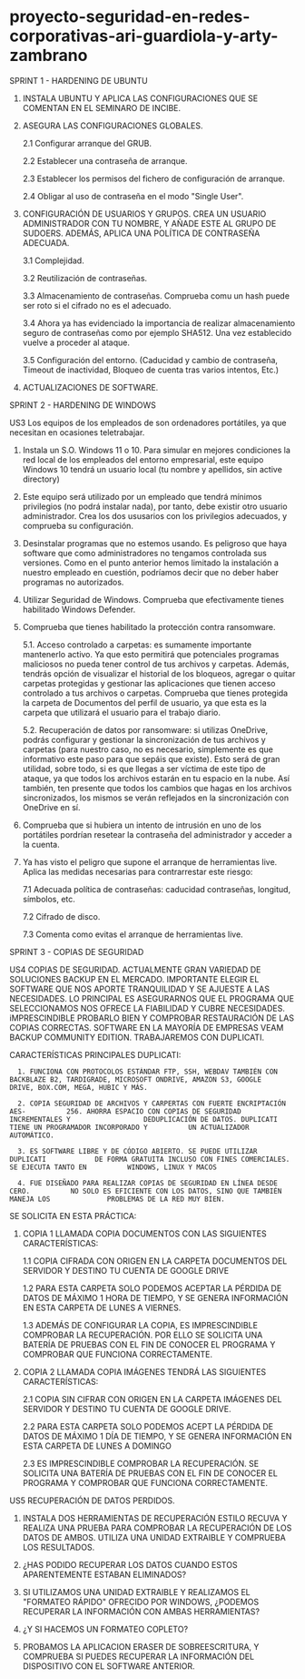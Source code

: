 # proyecto-seguridad-en-redes-corporativas-ari-guardiola-y-arty-zambrano


SPRINT 1 - HARDENING DE UBUNTU

1. INSTALA UBUNTU Y APLICA LAS CONFIGURACIONES QUE SE COMENTAN EN EL SEMINARO DE INCIBE.

2. ASEGURA LAS CONFIGURACIONES GLOBALES.

   2.1 Configurar arranque del GRUB.
   
   2.2 Establecer una contraseña de arranque.
   
   2.3 Establecer los permisos del fichero de configuración de arranque.
   
   2.4 Obligar al uso de contraseña en el modo "Single User".

3. CONFIGURACIÓN DE USUARIOS Y GRUPOS. CREA UN USUARIO ADMINISTRADOR CON TU NOMBRE, Y AÑADE ESTE AL GRUPO DE SUDOERS. ADEMÁS, APLICA UNA POLÍTICA DE CONTRASEÑA        ADECUADA.

   3.1 Complejidad.
   
   3.2 Reutilización de contraseñas.
   
   3.3 Almacenamiento de contraseñas. 
       Comprueba comu un hash puede ser roto si el cifrado no es el adecuado.
       
   3.4 Ahora ya has evidenciado la importancia de realizar almacenamiento seguro de contraseñas como por ejemplo SHA512. Una vez establecido vuelve a proceder al          ataque.
   
   3.5 Configuración del entorno. 
      (Caducidad y cambio de contraseña, Timeout de inactividad, Bloqueo de cuenta tras varios intentos, Etc.)
            
4. ACTUALIZACIONES DE SOFTWARE.





SPRINT 2 - HARDENING DE WINDOWS

US3 Los equipos de los empleados de son ordenadores portátiles, ya que necesitan en ocasiones teletrabajar.

1. Instala un S.O. Windows 11 o 10. Para simular en mejores condiciones la red local de los empleados del entorno empresarial, este equipo Windows 10 tendrá un usuario local (tu nombre y apellidos, sin active directory)

2. Este equipo será utilizado por un empleado que tendrá mínimos privilegios (no podrá instalar nada), por tanto, debe existir otro usuario administrador. Crea los dos ususarios con los privilegios adecuados, y comprueba su configuración.

3. Desinstalar programas que no estemos usando. Es peligroso que haya software que como administradores no tengamos controlada sus versiones. Como en el punto anterior hemos limitado la instalación a nuestro empleado en cuestión, podríamos decir que no deber haber programas no autorizados.

4. Utilizar Seguridad de Windows. Comprueba que efectivamente tienes habilitado Windows Defender.

5. Comprueba que tienes habilitado la protección contra ransomware. 

      5.1. Acceso controlado a carpetas: es sumamente importante mantenerlo activo. Ya que esto permitirá que potenciales programas maliciosos no pueda  tener control de tus archivos y carpetas. Además, tendrás opción de visualizar el historial de los bloqueos, agregar o quitar carpetas protegidas y gestionar las aplicaciones que    tienen acceso controlado a tus archivos o carpetas. Comprueba que tienes protegida la carpeta de Documentos del perfil de usuario, ya que esta es la carpeta que utilizará el usuario para el trabajo diario.  
      
      5.2. Recuperación de datos por ransomware: si utilizas OneDrive, podrás configurar y gestionar la sincronización de tus archivos y carpetas (para nuestro caso, no es necesario, simplemente es que informativo este paso para que sepáis que existe). Esto será de gran utilidad, sobre todo, si es que llegas a ser víctima de        este tipo de ataque, ya que todos los archivos estarán en tu espacio en la nube. Así también, ten presente que todos los cambios que hagas en los archivos sincronizados, los mismos se verán reflejados en la sincronización con OneDrive en sí.
      
      
6. Comprueba que si hubiera un intento de intrusión en uno de los portátiles pordrían resetear la contraseña del administrador y acceder a la cuenta.

7. Ya has visto el peligro que supone el arranque de herramientas live. Aplica las medidas necesarias para contrarrestar este riesgo:

      7.1 Adecuada política de contraseñas: caducidad contraseñas, longitud, símbolos, etc.
      
      7.2 Cifrado de disco.
      
      7.3 Comenta como evitas el arranque de herramientas live. 

 


SPRINT 3 - COPIAS DE SEGURIDAD

US4 COPIAS DE SEGURIDAD. ACTUALMENTE GRAN VARIEDAD DE SOLUCIONES BACKUP EN EL MERCADO. IMPORTANTE ELEGIR EL SOFTWARE QUE NOS APORTE TRANQUILIDAD Y SE AJUESTE A LAS NECESIDADES. LO PRINCIPAL ES ASEGURARNOS QUE EL PROGRAMA QUE SELECCIONAMOS NOS OFRECE LA FIABILIDAD Y CUBRE NECESIDADES. iMPRESCINDIBLE PROBARLO BIEN Y COMPROBAR RESTAURACIÓN DE LAS COPIAS CORRECTAS.
SOFTWARE EN LA MAYORÍA DE EMPRESAS VEAM BACKUP COMMUNITY EDITION.
TRABAJAREMOS CON DUPLICATI.

   CARACTERÍSTICAS PRINCIPALES DUPLICATI:
   
      1. FUNCIONA CON PROTOCOLOS ESTÁNDAR FTP, SSH, WEBDAV TAMBIÉN CON                BACKBLAZE B2, TARDIGRADE, MICROSOFT ONDRIVE, AMAZON S3, GOOGLE                DRIVE, BOX.COM, MEGA, HUBIC Y MÁS.
      
      2. COPIA SEGURIDAD DE ARCHIVOS Y CARPERTAS CON FUERTE ENCRIPTACIÓN AES-          256. AHORRA ESPACIO CON COPIAS DE SEGURIDAD INCREMENTALES Y                  DEDUPLICACIÓN DE DATOS. DUPLICATI TIENE UN PROGRAMADOR INCORPORADO Y          UN ACTUALIZADOR AUTOMÁTICO.
      
      3. ES SOFTWARE LIBRE Y DE CÓDIGO ABIERTO. SE PUEDE UTILIZAR DUPLICATI            DE FORMA GRATUITA INCLUSO CON FINES COMERCIALES. SE EJECUTA TANTO EN          WINDOWS, LINUX Y MACOS
      
      4. FUE DISEÑADO PARA REALIZAR COPIAS DE SEGURIDAD EN LÍNEA DESDE CERO.          NO SOLO ES EFICIENTE CON LOS DATOS, SINO QUE TAMBIÉN MANEJA LOS              PROBLEMAS DE LA RED MUY BIEN.

SE SOLICITA EN ESTA PRÁCTICA:

   1. COPIA 1 LLAMADA COPIA DOCUMENTOS CON LAS SIGUIENTES CARACTERÍSTICAS:
   
      1.1 COPIA CIFRADA CON ORIGEN EN LA CARPETA DOCUMENTOS DEL SERVIDOR Y             DESTINO TU CUENTA DE GOOGLE DRIVE
      
      1.2 PARA ESTA CARPETA SOLO PODEMOS ACEPTAR LA PÉRDIDA DE DATOS DE                 MÁXIMO 1 HORA DE TIEMPO, Y SE GENERA INFORMACIÓN EN ESTA CARPETA DE          LUNES A VIERNES.
      
      1.3 ADEMÁS DE CONFIGURAR LA COPIA, ES IMPRESCINDIBLE COMPROBAR LA                 RECUPERACIÓN. POR ELLO SE SOLICITA UNA BATERÍA DE PRUEBAS CON EL             FIN DE CONOCER EL PROGRAMA Y COMPROBAR QUE FUNCIONA CORRECTAMENTE.
   
   2. COPIA 2 LLAMADA COPIA IMÁGENES TENDRÁ LAS SIGUIENTES CARACTERÍSTICAS:
   
      2.1 COPIA SIN CIFRAR CON ORIGEN EN LA CARPETA IMÁGENES DEL SERVIDOR Y             DESTINO TU CUENTA DE GOOGLE DRIVE.
      
      2.2 PARA ESTA CARPETA SOLO PODEMOS ACEPT LA PÉRDIDA DE DATOS DE MÁXIMO           1 DÍA DE TIEMPO, Y SE GENERA INFORMACIÓN EN ESTA CARPETA DE LUNES A           DOMINGO
      
      2.3 ES IMPRESCINDIBLE COMPROBAR LA RECUPERACIÓN. SE SOLICITA UNA                 BATERÍA DE PRUEBAS CON EL FIN DE CONOCER EL PROGRAMA Y COMPROBAR             QUE FUNCIONA CORRECTAMENTE.

US5 RECUPERACIÓN DE DATOS PERDIDOS.

   1. INSTALA DOS HERRAMIENTAS DE RECUPERACIÓN ESTILO RECUVA Y REALIZA UNA         PRUEBA PARA COMPROBAR LA RECUPERACIÓN DE LOS DATOS DE AMBOS. UTILIZA         UNA UNIDAD EXTRAIBLE Y COMPRUEBA LOS RESULTADOS.
   
   3. ¿HAS PODIDO RECUPERAR LOS DATOS CUANDO ESTOS APARENTEMENTE ESTABAN           ELIMINADOS?
   
   5. SI UTILIZAMOS UNA UNIDAD EXTRAIBLE Y REALIZAMOS EL "FORMATEO RÁPIDO"         OFRECIDO POR WINDOWS, ¿PODEMOS RECUPERAR LA INFORMACIÓN CON AMBAS             HERRAMIENTAS?
   
   6. ¿Y SI HACEMOS UN FORMATEO COPLETO?
   
   7. PROBAMOS LA APLICACION ERASER DE SOBREESCRITURA, Y COMPRUEBA SI PUEDES       RECUPERAR LA INFORMACIÓN DEL DISPOSITIVO CON EL SOFTWARE ANTERIOR.












